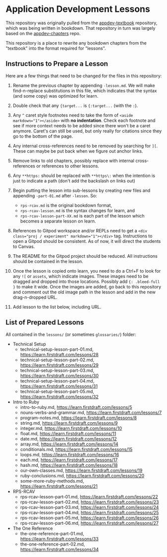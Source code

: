 # Application Development Lessons

This repository was originally pulled from the [appdev-textbook](https://github.com/firstdraft/appdev-textbook) repository, which was being written in bookdown. That repository in turn was largely based on the [appdev-chapters](https://github.com/firstdraft/appdev-chapters) repo. 

This repository is a place to rewrite any bookdown chapters from the "textbook" into the format required for "lessons".

## Instructions to Prepare a Lesson

Here are a few things that need to be changed for the files in this repository:

 1. Rename the previous chapter by appending `-lesson.md`. We will make find-n-replace substitutions in this file, which indicates that the syntax (and some copy) was optimized for learn.

 1. Double check that any `{target...` is `{:target...` (with the `:`).

 1. Any `^` caret style footnotes need to take the form of `<aside markdown="1"></aside>` with **no indentation**. Check each footnote and see if more context needs to be added since there won't be a caret anymore. Caret's can still be used, but only really for citations since they go to the bottom of the page.

 1. Any internal cross-references need to be removed by searching for `][`. These can maybe be put back when we figure out anchor links.

 1. Remove links to old chapters, possibly replace with internal cross-references or references to other lessons.

 1. Any `**https:` should be replaced with `**https\:` when the intention is just to indicate a path (don't add the backslash on links out)

 1. Begin putting the lesson into sub-lessons by creating new files and appending `-part-01.md` after `-lesson`. So: 
    - `rps-rcav.md` is the original bookdown format, 
    - `rps-rcav-lesson.md` is the syntax changes for learn, and 
    - `rps-rcav-lesson-part-XX.md` is each part of the lesson which becomes a separate lesson on learn.

 1. References to Gitpod workspace and/or REPLs need to get a `<div class="proj / experiment" markdown="1"></div>` tag. Instructions to open a Gitpod should be consistent. As of now, it will direct the students to Canvas.

 1. The README for the Gitpod project should be reduced. All instructions should be contained in the lesson.

 1. Once the lesson is copied onto learn, you need to do a Ctrl+F to look for any `![` or `assets`, which indicate images. These images need to be dragged and dropped into those locations. Possibly add `{: .bleed-full }` to make it wide. Once the images are added, go back to this repository and comment out the old image path in the lesson and add in the new drag-n-dropped URL.

 1. Add lesson to the list below, including URL.

## List of Prepared Lessons

All contained in the `lessons/` (or sometimes `glossaries/`) folder:

  - Technical Setup
    - technical-setup-lesson-part-01.md, https://learn.firstdraft.com/lessons/28
    - technical-setup-lesson-part-02.md, https://learn.firstdraft.com/lessons/29
    - technical-setup-lesson-part-03.md, https://learn.firstdraft.com/lessons/30
    - technical-setup-lesson-part-04.md, https://learn.firstdraft.com/lessons/31
    - technical-setup-lesson-part-05.md, https://learn.firstdraft.com/lessons/32
  - Intro to Ruby
    - intro-to-ruby.md, https://learn.firstdraft.com/lessons/5
    - nouns-verbs-and-grammar.md, https://learn.firstdraft.com/lessons/7
    - program-notes.md, https://learn.firstdraft.com/lessons/8
    - string.md, https://learn.firstdraft.com/lessons/9
    - integer.md, https://learn.firstdraft.com/lessons/10
    - float.md, https://learn.firstdraft.com/lessons/11
    - date.md, https://learn.firstdraft.com/lessons/12
    - array.md, https://learn.firstdraft.com/lessons/14
    - conditionals.md, https://learn.firstdraft.com/lessons/15
    - loops.md, https://learn.firstdraft.com/lessons/16
    - each.md, https://learn.firstdraft.com/lessons/17
    - hash.md, https://learn.firstdraft.com/lessons/18
    - our-own-classes.md, https://learn.firstdraft.com/lessons/19
    - ruby-conclusions.md, https://learn.firstdraft.com/lessons/20
    - some-more-ruby-methods.md, https://learn.firstdraft.com/lessons/21
  - RPS-RCAV
    - rps-rcav-lesson-part-01.md, https://learn.firstdraft.com/lessons/22
    - rps-rcav-lesson-part-02.md, https://learn.firstdraft.com/lessons/23
    - rps-rcav-lesson-part-03.md, https://learn.firstdraft.com/lessons/24
    - rps-rcav-lesson-part-04.md, https://learn.firstdraft.com/lessons/25
    - rps-rcav-lesson-part-05.md, https://learn.firstdraft.com/lessons/26
    - rps-rcav-lesson-part-06.md, https://learn.firstdraft.com/lessons/27
  - The One Reference
    - the-one-reference-part-01.md, https://learn.firstdraft.com/lessons/33
    - the-one-reference-part-02.md, https://learn.firstdraft.com/lessons/34